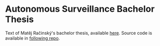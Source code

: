 # Autonomous Surveillance Bachelor Thesis

Text of Matěj Račinský's bachelor thesis, available [here](https://dspace.cvut.cz/handle/10467/64710).
Source code is available in [following repo](https://github.com/racinmat/AutonomousSurveillanceBachelorThesis).
